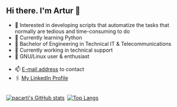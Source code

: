 ## Hi there. I'm Artur 👋

* 🔭 Interested in developing scripts that automatize the tasks that normally are tedious and time-consuming to do
* 🌱 Currently learning Python
* 📔 Bachelor of Engineering in Technical IT & Telecommunications
* 💼 Currently working in technical support
* 🐧 GNU/Linux user & enthusiast<br><br>
* 📫 [E-mail address](mailto:apaciorkowski@protonmail.com) to contact
* 🖇️ [My LinkedIn Profile](https://linkedin.com/in/artur-paciorkowski)
<br><br>

[![pacarti's GitHub stats](https://github-readme-stats-nu-rust.vercel.app/api?username=pacarti&count_private=true&include_all_commits&show_icons=true&theme=react&include_all_commits=true)](https://github.com/anuraghazra/github-readme-stats)&ensp;[![Top Langs](https://github-readme-stats-nu-rust.vercel.app/api/top-langs/?username=pacarti&layout=donut&theme=react)](https://github.com/anuraghazra/github-readme-stats)
  
<!--
**pacarti/pacarti** is a ✨ _special_ ✨ repository because its `README.md` (this file) appears on your GitHub profile.

Here are some ideas to get you started:

- 🔭 I’m currently working on ...
- 🌱 I’m currently learning ...
- 👯 I’m looking to collaborate on ...
- 🤔 I’m looking for help with ...
- 💬 Ask me about ...
- 📫 How to reach me: ...
- 😄 Pronouns: ...
- ⚡ Fun fact: ...
-->
